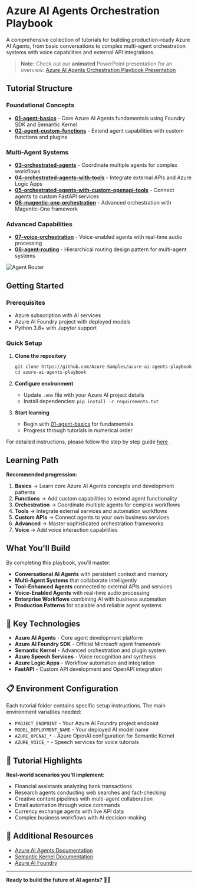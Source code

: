 # Azure AI Agents Orchestration Playbook

A comprehensive collection of tutorials for building production-ready Azure AI Agents, from basic conversations to complex multi-agent orchestration systems with voice capabilities and external API integrations.

> **Note:** Check out our **animated** PowerPoint presentation for an overview: [Azure AI Agents Orchestration Playbook Presentation](./Azure%20AI%20Agent%20Orchestration.pptx)

## Tutorial Structure

### Foundational Concepts
- **[01-agent-basics](01-agent-basics/)** - Core Azure AI Agents fundamentals using Foundry SDK and Semantic Kernel
- **[02-agent-custom-functions](02-agent-custom-functions/)** - Extend agent capabilities with custom functions and plugins

### Multi-Agent Systems
- **[03-orchestrated-agents](03-orchestrated-agents/)** - Coordinate multiple agents for complex workflows
- **[04-orchestrated-agents-with-tools](04-orchestrated-agents-with-tools/)** - Integrate external APIs and Azure Logic Apps
- **[05-orchestrated-agents-with-custom-openapi-tools](05-orchestrated-agents-with-custom-openapi-tools/)** - Connect agents to custom FastAPI services
- **[06-magentic-one-orchestration](06-magentic-one-orchestration/)** - Advanced orchestration with Magentic-One framework

### Advanced Capabilities
- **[07-voice-orchestration](07-voice-orchestration/)** - Voice-enabled agents with real-time audio processing
- **[08-agent-routing](08-agent-routing/)** - Hierarchical routing design pattern for multi-agent systems


![Agent Router](08-agent-routing/images/router.gif)



## Getting Started

### Prerequisites
- Azure subscription with AI services
- Azure AI Foundry project with deployed models
- Python 3.8+ with Jupyter support
 
### Quick Setup
1. **Clone the repository**
   ```bash
   git clone https://github.com/Azure-Samples/azure-ai-agents-playbook.git
   cd azure-ai-agents-playbook
   ```

2. **Configure environment**
   - Update `.env` file with your Azure AI project details
   - Install dependencies: `pip install -r requirements.txt`

3. **Start learning**
   - Begin with [01-agent-basics](01-agent-basics/) for fundamentals
   - Progress through tutorials in numerical order

For detailed instructions, please follow the step by step guide [here](LOCAL_CONFIG.MD) .

## Learning Path

**Recommended progression:**

1. **Basics** → Learn core Azure AI Agents concepts and development patterns
2. **Functions** → Add custom capabilities to extend agent functionality  
3. **Orchestration** → Coordinate multiple agents for complex workflows
4. **Tools** → Integrate external services and automation workflows
5. **Custom APIs** → Connect agents to your own business services
6. **Advanced** → Master sophisticated orchestration frameworks
7. **Voice** → Add voice interaction capabilities

## What You'll Build

By completing this playbook, you'll master:

- **Conversational AI Agents** with persistent context and memory
- **Multi-Agent Systems** that collaborate intelligently
- **Tool-Enhanced Agents** connected to external APIs and services  
- **Voice-Enabled Agents** with real-time audio processing
- **Enterprise Workflows** combining AI with business automation
- **Production Patterns** for scalable and reliable agent systems

## 🔧 Key Technologies

- **Azure AI Agents** - Core agent development platform
- **Azure AI Foundry SDK** - Official Microsoft agent framework
- **Semantic Kernel** - Advanced orchestration and plugin system
- **Azure Speech Services** - Voice recognition and synthesis
- **Azure Logic Apps** - Workflow automation and integration
- **FastAPI** - Custom API development and OpenAPI integration

## 📋 Environment Configuration

Each tutorial folder contains specific setup instructions. The main environment variables needed:

- `PROJECT_ENDPOINT` - Your Azure AI Foundry project endpoint
- `MODEL_DEPLOYMENT_NAME` - Your deployed AI model name
- `AZURE_OPENAI_*` - Azure OpenAI configuration for Semantic Kernel
- `AZURE_VOICE_*` - Speech services for voice tutorials

## 🎪 Tutorial Highlights

**Real-world scenarios you'll implement:**
- Financial assistants analyzing bank transactions
- Research agents conducting web searches and fact-checking
- Creative content pipelines with multi-agent collaboration
- Email automation through voice commands
- Currency exchange agents with live API data
- Complex business workflows with AI decision-making

## 🔗 Additional Resources

- [Azure AI Agents Documentation](https://docs.microsoft.com/azure/ai-services/agents/)
- [Semantic Kernel Documentation](https://learn.microsoft.com/semantic-kernel/)
- [Azure AI Foundry](https://learn.microsoft.com/en-us/azure/ai-foundry/)

---

**Ready to build the future of AI agents?** 🚀🤖
